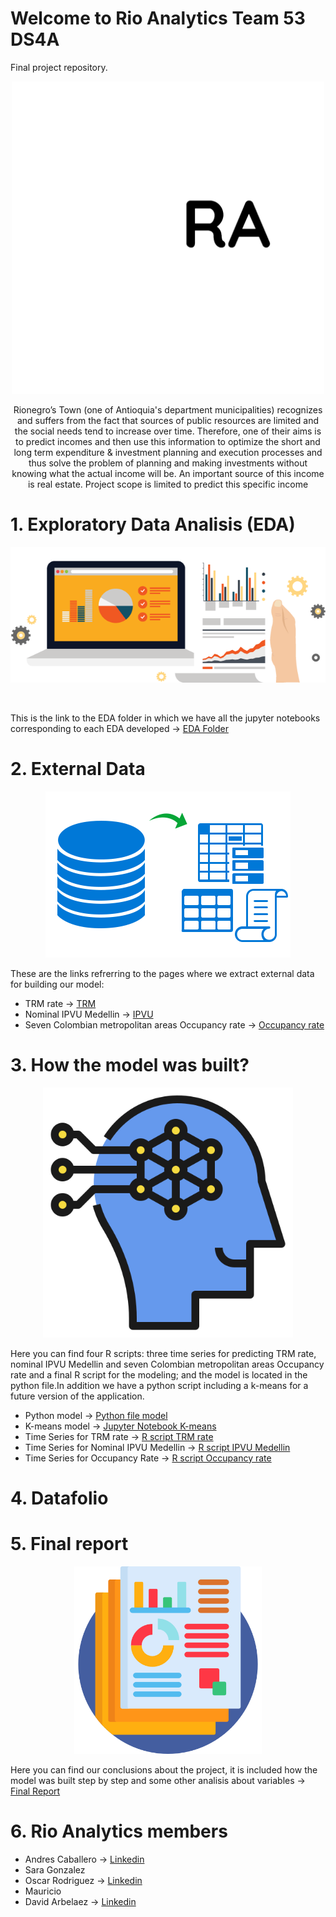 # Welcome to Rio Analytics Team 53 DS4A

Final project repository.

<p align="center">
<img src="Images/logo.png" width="500" height="500" class="center">
 </p>
 
 <p align="center">
Rionegro’s Town (one of Antioquia's department municipalities) recognizes and suffers from the fact  that sources of public resources are limited and the social needs tend to increase over time. Therefore, one of their aims is to predict incomes and then use this information to optimize the short and long term expenditure & investment planning and execution processes and thus solve the problem of planning and making investments without knowing what the actual income will be. An important source of this income is real estate. Project scope is limited to predict this specific income
 </p>




# 1. Exploratory Data Analisis (EDA)

<p align="center">
<img src="Images/EDA_Icon.png" class="center">
 </p><br/>


This is the link to the EDA folder in which we have all the jupyter notebooks corresponding to each EDA developed -> [EDA Folder](./EDA)

# 2. External Data

<p align="center">
<img src="Images/extrac_data.png" class="center">
 </p>


These are the links refrerring to the pages where we extract external data for building our model:
 - TRM rate -> [TRM](https://www.banrep.gov.co/es/estadisticas/trm)
 - Nominal IPVU Medellin -> [IPVU](https://www.banrep.gov.co/es/estadisticas/indice-precios-vivienda-usada-ipvu)
 - Seven Colombian metropolitan areas Occupancy rate -> [Occupancy rate](https://www.banrep.gov.co/es/estadisticas/tasas-ocupacion-y-desempleo)

# 3. How the model was built?

<p align="center">
<img src="Images/machine-learning.png" width=400 height=400 class="center">
 </p>

 Here you can find four R scripts: three time series for predicting TRM rate, nominal IPVU Medellin and seven Colombian metropolitan areas Occupancy rate and a final R script for the modeling; and the model is located in the python file.In addition we have a python script including a k-means for a future version of the application.
 
  - Python model -> [Python file model](./Model/Model.py)
  - K-means model -> [Jupyter Notebook K-means](./Model/Cluster%20predial.ipynb)
  - Time Series for TRM rate ->  [R script TRM rate](./Model/Cluster%20predial.ipynb)
  - Time Series for Nominal IPVU Medellin -> [R script IPVU Medellin](./Model/Cluster%20predial.ipynb)
  - Time Series for Occupancy Rate -> [R script Occupancy rate](./Model/Cluster%20predial.ipynb)

# 4. Datafolio

# 5. Final report

 <p align="center">
<img src="Images/report.png" width=300 height=300 class="center">
 </p>



 Here you can find our conclusions about the project, it is included how the model was built step by step and some other analisis about variables -> 
 [Final Report](./FinalReport/FinalReport.pdf) 
 
 # 6. Rio Analytics members
  - Andres Caballero -> [Linkedin](https://www.linkedin.com/in/andres-caballero)
  - Sara Gonzalez 
  - Oscar Rodriguez -> [Linkedin](www.linkedin.com/in/oscar-julian-rodriguez-cardenas-5b2b721bb)
  - Mauricio 
  - David Arbelaez -> [Linkedin](http://www.linkedin.com/in/david-arbelaez-2aab30a7)
 









